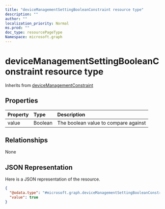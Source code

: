 ```yaml
---
title: "deviceManagementSettingBooleanConstraint resource type"
description: ""
author: ""
localization_priority: Normal
ms.prod: ""
doc_type: resourcePageType
Namespace: microsoft.graph
---
```



# deviceManagementSettingBooleanConstraint resource type




Inherits from [deviceManagementConstraint](../resources/deviceManagementConstraint.md)

## Properties
|Property|Type|Description|
|:---|:---|:---|
|value|Boolean|The boolean value to compare against|

## Relationships
None

## JSON Representation
Here is a JSON representation of the resource.
<!-- {
  "blockType": "resource",
  "@odata.type": "microsoft.graph.deviceManagementSettingBooleanConstraint"
}
-->
``` json
{
  "@odata.type": "#microsoft.graph.deviceManagementSettingBooleanConstraint",
  "value": true
}
```

